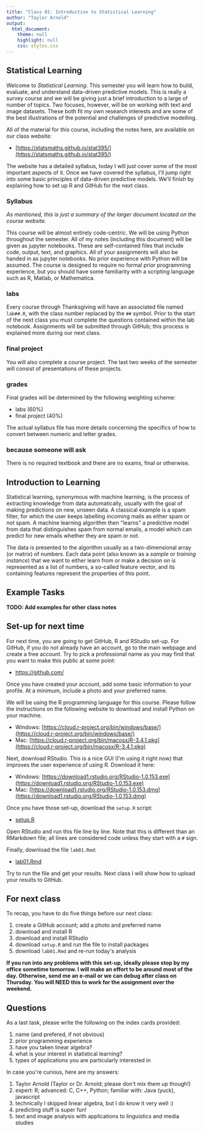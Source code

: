 ```yaml
---
title: "Class 01: Introduction to Statistical Learning"
author: "Taylor Arnold"
output:
  html_document:
    theme: null
    highlight: null
    css: styles.css
---
```




## Statistical Learning

Welcome to *Statistical Learning*. This semester you will learn how to build,
evaluate, and understand data-driven predictive models. This is really a
survey course and we will be giving just a brief introduction to a large
of number of topics. Two focuses, however, will be on working with text
and image datasets. These both fit my own research interests and are some
of the best illustrations of the potential and challenges of predictive
modelling.

All of the material for this course, including the notes here, are available
on our class website:

- [https://statsmaths.github.io/stat395/](https://statsmaths.github.io/stat395/)

The website has a detailed syllabus, today I will just cover some of the
most important aspects of it. Once we have covered the syllabus, I'll jump
right into some basic principles of data-driven predictive models. We'll
finish by explaining how to set up R and GitHub for the next class.

### Syllabus

*As mentioned, this is just a summary of the larger document located on the
course website.*

This course will be almost entirely code-centric. We will be using Python
throughout the semester. All of my notes (including this document) will be
given as jupyter notebooks. These are self-contained files that include
code, output, text, and graphics. All of your assignments will also be
handed in as jupyter notebooks. No prior experience with Python will be
assumed. The course is designed to require no formal prior programming
experience, but you should have some familiarity with a scripting language
such as R, Matlab, or Mathematica.

### labs

Every course through Thanksgiving will have an associated file named
`lab##.R`, with the class number replaced by the `##` symbol. Prior
to the start of the next class you must complete the questions contained
within the lab notebook. Assignments will be submitted through GitHub;
this process is explained more during our next class.

### final project

You will also complete a course project. The last two weeks of the semester
will consist of presentations of these projects.

### grades

Final grades will be determined by the following weighting scheme:

- labs (60%)
- final project (40%)

The actual syllabus file has more details concerning the specifics of
how to convert between numeric and letter grades.

### because someone will ask

There is no required textbook and there are no exams, final or otherwise.

## Introduction to Learning

Statistical learning, synonymous with machine learning, is the process
of extracting knowledge from data automatically, usually with the goal
of making predictions on new, unseen data. A classical example is a spam
filter, for which the user keeps labelling incoming mails as either spam or
not spam. A machine learning algorithm then "learns" a predictive
model from data that distinguishes spam from normal emails,
a model which can predict for new emails whether they are spam or not.

The data is presented to the algorithm usually as a two-dimensional
array (or matrix) of numbers. Each data point (also known as a *sample*
or *training instance*) that we want to either learn from or make a
decision on is represented as a list of numbers, a so-called
feature vector, and its containing features represent the properties
of this point.

## Example Tasks

**TODO: Add examples for other class notes**

## Set-up for next time

For next time, you are going to get GitHub, R and RStudio set-up.
For GitHub, if you do not already have an account, go to the main
webpage and create a free account. Try to pick a professional name
as you may find that you want to make this public at some point:

- https://github.com/

Once you have created your account, add some basic information
to your profile. At a minimum, include a photo and your preferred
name.

We will be using the R programming language for this course. Please follow
the instructions on the following website to download and install Python on
your machine.

- Windows: [https://cloud.r-project.org/bin/windows/base/](https://cloud.r-project.org/bin/windows/base/)
- Mac: [https://cloud.r-project.org/bin/macosx/R-3.4.1.pkg](https://cloud.r-project.org/bin/macosx/R-3.4.1.pkg)

Next, download RStudio. This is a nice GUI (I'm using it right now) that
improves the user experience of using R. Download it here:

- Windows: [https://download1.rstudio.org/RStudio-1.0.153.exe](https://download1.rstudio.org/RStudio-1.0.153.exe)
- Mac: [https://download1.rstudio.org/RStudio-1.0.153.dmg](https://download1.rstudio.org/RStudio-1.0.153.dmg)

Once you have those set-up, download the `setup.R` script:

- [setup.R](setup.R)

Open RStudio and run this file line by line. Note that this is
different than an RMarkdown file; all lines are considered code
unless they start with a `#` sign.

Finally, download the file `lab01.Rmd`:

- [lab01.Rmd](lab01.Rmd)

Try to run the file and get your results. Next class I will
show how to upload your results to GitHub.

## For next class

To recap, you have to do five things before our next class:

1. create a GitHub account; add a photo and preferred name
2. download and install R
3. download and install RStudio
4. download `setup.R` and run the file to install packages
5. download `lab01.Rmd` and re-run today's analysis

**If you run into any problems with this set-up, ideally please stop
by my office sometime tomorrow. I will make an effort to be around
most of the day. Otherwise, send me an e-mail or we can debug after
class on Thursday. You will NEED this to work for the assignment over
the weekend.**

## Questions

As a last task, please write the following on the index cards provided:

1. name (and prefered, if not obvious)
2. prior programming experience
3. have you taken linear algebra?
4. what is your interest in statistical learning?
5. types of applications you are particularly interested in

In case you're curious, here are my answers:

1. Taylor Arnold (Taylor or Dr. Arnold; please don't mix them up though!)
2. expert: R; advanced: C, C++, Python; familiar with: Java (yuck), javascript
3. technically I skipped linear algebra, but I do know it very well :)
4. predicting stuff is super fun!
5. text and image analysis with applications to linguistics and media studies

